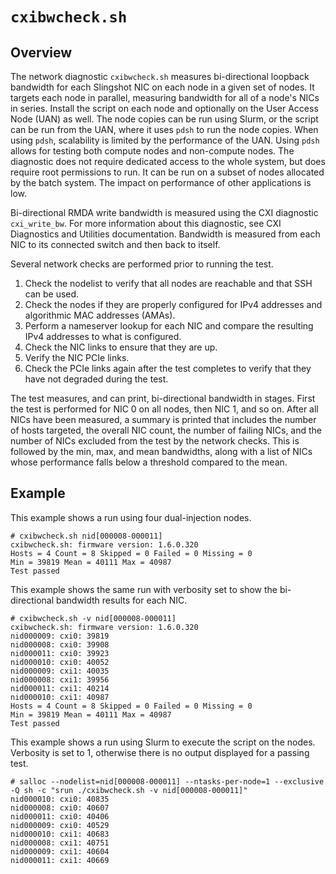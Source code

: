 
# `cxibwcheck.sh` 

## Overview

The network diagnostic `cxibwcheck.sh` measures bi-directional loopback bandwidth
for each Slingshot NIC on each node in a given set of nodes. It targets each
node in parallel, measuring bandwidth for all of a node's NICs in series. Install the
script on each node and optionally on the User Access Node (UAN) as well. The node copies can be run using Slurm, or the script can be
run from the UAN, where it uses `pdsh` to run the node copies. When using
`pdsh`, scalability is limited by the performance of the UAN. Using `pdsh` allows
for testing both compute nodes and non-compute nodes. The diagnostic does not
require dedicated access to the whole system, but does require root permissions
to run. It can be run on a subset of nodes allocated by the batch system. The
impact on performance of other applications is low.

Bi-directional RMDA write bandwidth is measured using the CXI diagnostic
`cxi_write_bw`. For more information about this diagnostic, see CXI
Diagnostics and Utilities documentation. Bandwidth is measured from each NIC to
its connected switch and then back to itself.

Several network checks are performed prior to running the test.

1. Check the nodelist to verify that all nodes are reachable and that SSH can be used.
2. Check the nodes if they are properly configured for IPv4 addresses and algorithmic MAC
addresses (AMAs).
3. Perform a nameserver lookup for each NIC and compare the resulting IPv4 addresses to what is configured.
4. Check the NIC links to ensure that they are up.
5. Verify the NIC PCIe links.
6. Check the PCIe links again after the test completes to verify that they have not degraded during the test.

The test measures, and can print, bi-directional bandwidth in stages. First the test
is performed for NIC 0 on all nodes, then NIC 1, and so on. After all NICs have
been measured, a summary is printed that includes the number of hosts targeted,
the overall NIC count, the number of failing NICs, and the number of NICs
excluded from the test by the network checks. This is followed by the min, max,
and mean bandwidths, along with a list of NICs whose performance falls below a
threshold compared to the mean.

## Example

This example shows a run using four dual-injection nodes.

```screen
# cxibwcheck.sh nid[000008-000011]
cxibwcheck.sh: firmware version: 1.6.0.320
Hosts = 4 Count = 8 Skipped = 0 Failed = 0 Missing = 0
Min = 39819 Mean = 40111 Max = 40987
Test passed
```

This example shows the same run with verbosity set to show the bi-directional bandwidth results for each NIC.

```screen
# cxibwcheck.sh -v nid[000008-000011]
cxibwcheck.sh: firmware version: 1.6.0.320
nid000009: cxi0: 39819
nid000008: cxi0: 39908
nid000011: cxi0: 39923
nid000010: cxi0: 40052
nid000009: cxi1: 40035
nid000008: cxi1: 39956
nid000011: cxi1: 40214
nid000010: cxi1: 40987
Hosts = 4 Count = 8 Skipped = 0 Failed = 0 Missing = 0
Min = 39819 Mean = 40111 Max = 40987
Test passed
```

This example shows a run using Slurm to execute the script on the nodes. Verbosity is set to 1, otherwise there is no output displayed for a passing test.

```screen
# salloc --nodelist=nid[000008-000011] --ntasks-per-node=1 --exclusive -Q sh -c "srun ./cxibwcheck.sh -v nid[000008-000011]"
nid000010: cxi0: 40835
nid000008: cxi0: 40607
nid000011: cxi0: 40406
nid000009: cxi0: 40529
nid000010: cxi1: 40683
nid000008: cxi1: 40751
nid000009: cxi1: 40604
nid000011: cxi1: 40669
```

